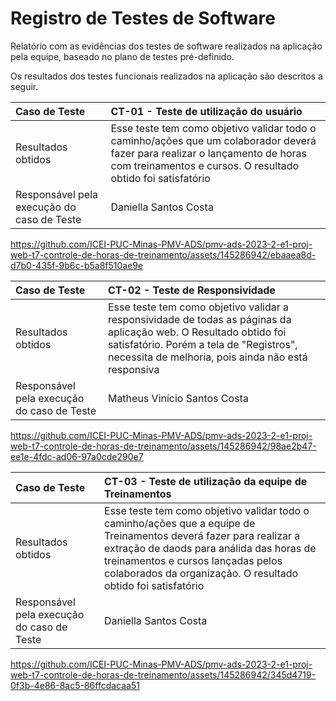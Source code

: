 # Registro de Testes de Software

Relatório com as evidências dos testes de software realizados na aplicação pela equipe, baseado no plano de testes pré-definido.

Os resultados dos testes funcionais realizados na aplicação são descritos a seguir.

|Caso de Teste    | CT-01 - Teste de utilização do usuário |
|:---|:---|
| Resultados obtidos | Esse teste tem como objetivo validar todo o caminho/ações que um colaborador deverá fazer para realizar o lançamento de horas com treinamentos e cursos. O resultado obtido foi satisfatório  |
| Responsável pela execução do caso de Teste | Daniella Santos Costa |

https://github.com/ICEI-PUC-Minas-PMV-ADS/pmv-ads-2023-2-e1-proj-web-t7-controle-de-horas-de-treinamento/assets/145286942/ebaaea8d-d7b0-435f-9b6c-b5a8f510ae9e


|Caso de Teste    | CT-02 - Teste de Responsividade |
|:---|:---|
| Resultados obtidos | Esse teste tem como objetivo validar a responsividade de todas as páginas da aplicação web. O Resultado obtido foi satisfatório. Porém a tela de "Registros", necessita de melhoria, pois ainda não está responsiva |
| Responsável pela execução do caso de Teste | Matheus Vinício Santos Costa |

https://github.com/ICEI-PUC-Minas-PMV-ADS/pmv-ads-2023-2-e1-proj-web-t7-controle-de-horas-de-treinamento/assets/145286942/98ae2b47-ee1e-4fdc-ad06-97a0cde290e7


|Caso de Teste    | CT-03 - Teste de utilização da equipe de Treinamentos |
|:---|:---|
| Resultados obtidos | Esse teste tem como objetivo validar todo o caminho/ações que a equipe de Treinamentos deverá fazer para realizar a extração de daods para análida das horas de treinamentos e cursos lançadas pelos colaborados da organização. O resultado obtido foi satisfatório  |
| Responsável pela execução do caso de Teste | Daniella Santos Costa |

https://github.com/ICEI-PUC-Minas-PMV-ADS/pmv-ads-2023-2-e1-proj-web-t7-controle-de-horas-de-treinamento/assets/145286942/345d4719-0f3b-4e86-8ac5-86ffcdacaa51
